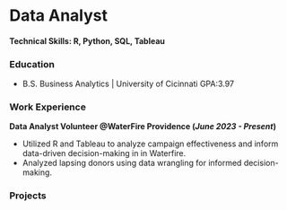 # Data Analyst

#### Technical Skills: R, Python, SQL, Tableau

### Education

- B.S. Business Analytics | University of Cicinnati GPA:3.97

### Work Experience
**Data Analyst Volunteer @WaterFire Providence (_June 2023 - Present_)** 
- Utilized R and Tableau to analyze campaign effectiveness and inform data-driven decision-making in in Waterfire.
- Analyzed lapsing donors using data wrangling for informed decision-making.

### Projects

